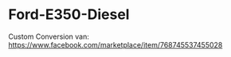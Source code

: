 # Ford-E350-Diesel
Custom Conversion van: https://www.facebook.com/marketplace/item/768745537455028
